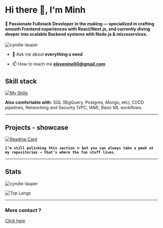 # Hi there 👋, I'm Minh
<h4 align="left">🚀 Passionate Fullstack Developer in the making — specialized in crafting smooth Frontend experiences with React/Next.js, and currently diving deeper into scalable Backend systems with Node.js & microservices.</h4>

<p align="left"> <img src="https://komarev.com/ghpvc/?username=cyndie-lauper&label=Profile%20views&color=0e75b6&style=flat" alt="cyndie-lauper" /> </p>

- 💬 Ask me about **everything u need**

- 📫 How to reach me **elevenine00@gmail.com**


## Skill stack

[![My Skills](https://skillicons.dev/icons?i=aws,docker,git,python,typescript,nodejs,firebase,jenkins,kubernetes,redis,tailwind,bash,redux,figma&theme=light)](https://skillicons.dev)

**Also comfortable with**: SQL (BigQuery, Postgres, Mongo, etc), CI/CD pipelines, Networking and Security (VPC, IAM), Basic ML workflows.


---

## Projects - showcase

[![Readme Card](https://github-readme-stats.vercel.app/api/pin/?username=Cyndie-Lauper&repo=photo-blogs)](https://github.com/Cyndie-Lauper/photo-blogs)

**`I’m still polishing this section ✨ but you can always take a peek at my repositories — that’s where the fun stuff lives.`**

---
## Stats

<p><img align="center" src="https://github-readme-streak-stats.herokuapp.com/?user=cyndie-lauper&" alt="cyndie-lauper" /></p>


![Top Langs](https://github-readme-stats.vercel.app/api/top-langs/?username=Cyndie-Lauper&hide_progress=true)

---
<h3 align="left">More contact ?</h3>
<a href="https://bento.me/himn" target="_blank" rel="noopener noreferrer">Click here</a>
